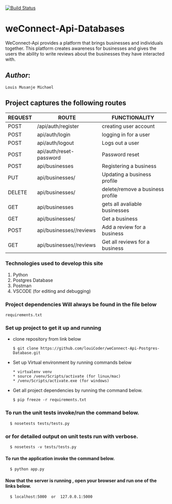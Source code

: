 [![Build Status](https://travis-ci.org/louiCoder/weConnect-Api-Postgres-Database.svg?branch=master)](https://travis-ci.org/louiCoder/weConnect-Api-Postgres-Database)

# weConnect-Api-Databases

WeConnect-Api provides a platform that brings businesses and individuals together. This platform creates awareness for businesses and gives the users the ability to write reviews about the businesses they have interacted with.

## _Author_:
    Louis Musanje Michael

## __Project captures the following routes__

| REQUEST | ROUTE | FUNCTIONALITY |
| ------- | ----- | ------------- |
| POST | /api/auth/register | creating user account |
| POST | api/auth/login | logging in for a user |
| POST | api/auth/logout | Logs out a user |
| POST | api/auth/reset-password | Password reset |
| POST | api/businesses | Registering a business |
| PUT | api/businesses/_<businessId>_ | Updating a business profile |
| DELETE | api/businesses/_<businessId>_ | delete/remove a business profile |
| GET | api/businesses | gets all avaliable businesses |
| GET | api/businesses/_<businessId>_ | Get a business |
| POST | api/businesses/_<businessId>_/reviews | Add a review for a business |
| GET | api/businesses/_<businessId>_/reviews | Get all reviews for a business |


### __Technologies used to develop this site__
1. Python
2. Postgres Database
3. Postman
4. VSCODE (for editing and debugging)

### __Project dependencies Will always be found in the file below__
    requirements.txt

### __Set up project to get it up and running__
* clone repository from link below
  
      $ git clone https://github.com/louiCoder/weConnect-Api-Postgres-Database.git
* Set up Virtual environment by running commands below

      * virtualenv venv
      * source /venv/Scripts/activate (for linux/mac)
      * /venv/Scripts/activate.exe (for windows)

* Get all project dependencies by running the command below.

      $ pip freeze -r requirements.txt
      
### __To run the unit tests invoke/run the command below.__

      $ nosetests tests/tests.py

### __or for detailed output on unit tests run with verbose.__

      $ nosetests -v tests/tests.py
      
#### To run the application invoke the command below.

      $ python app.py
      
 #### Now that the server is running , open your browser and run one of the links below.

      $ localhost:5000  or  127.0.0.1:5000
